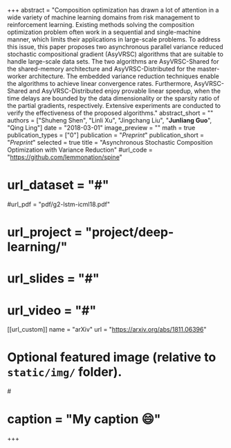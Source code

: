 +++
abstract = "Composition optimization has drawn a lot of attention in a wide variety of machine learning domains from risk management to reinforcement learning. Existing methods solving the composition optimization problem often work in a sequential and single-machine manner, which limits their applications in large-scale problems. To address this issue, this paper proposes two asynchronous parallel variance reduced stochastic compositional gradient (AsyVRSC) algorithms that are suitable to handle large-scale data sets. The two algorithms are AsyVRSC-Shared for the shared-memory architecture and AsyVRSC-Distributed for the master-worker architecture. The embedded variance reduction techniques enable the algorithms to achieve linear convergence rates. Furthermore, AsyVRSC-Shared and AsyVRSC-Distributed enjoy provable linear speedup, when the time delays are bounded by the data dimensionality or the sparsity ratio of the partial gradients, respectively. Extensive experiments are conducted to verify the effectiveness of the proposed algorithms."
abstract_short = ""
authors = ["Shuheng Shen", "Linli Xu", "Jingchang Liu", "**Junliang Guo**", "Qing Ling"]
date = "2018-03-01"
image_preview = ""
math = true
publication_types = ["0"]
publication = "*Preprint*"
publication_short = "*Preprint*"
selected = true
title = "Asynchronous Stochastic Composition Optimization with Variance Reduction"
#url_code = "https://github.com/lemmonation/spine"
# url_dataset = "#"
#url_pdf = "pdf/g2-lstm-icml18.pdf"
# url_project = "project/deep-learning/"
# url_slides = "#"
# url_video = "#"

[[url_custom]]
name = "arXiv"
url = "https://arxiv.org/abs/1811.06396"

# Optional featured image (relative to `static/img/` folder).
#<!-- [header]
#image = "headers/bubbles-wide.jpg" -->
# caption = "My caption :smile:"

+++
